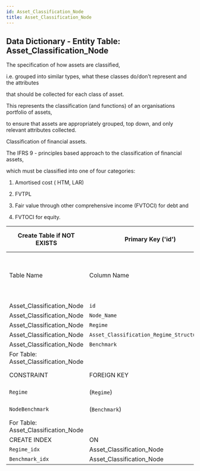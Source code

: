 ```yaml
---
id: Asset_Classification_Node
title: Asset_Classification_Node
---
```


## Data Dictionary - Entity Table: Asset_Classification_Node

The specification of how assets are classified, 

i.e. grouped into similar types, what these classes do/don’t represent and the attributes 

that should be collected for each class of asset.

This represents the classification (and functions) of an organisations portfolio of assets,

to ensure that assets are appropriately grouped, top down, and only relevant attributes collected.

Classification of financial assets. 

The IFRS 9 - principles based approach to the classification of financial assets,

which must be classified into one of four categories:

1. Amortised cost ( HTM, LAR)

2. FVTPL

3. Fair value through other comprehensive income (FVTOCI) for debt and

4. FVTOCI for equity.
 



| Create Table if NOT EXISTS| Primary Key ('id')|.|ENGINE = InnoDB|.|
|---|---|---|---|---|
|Table Name | Column Name| Data Type|PK Primary Key, NN-Not Null, Null|.|
||
| Asset_Classification_Node|`id`|BIGINT(12)|PK, NN|.|
| Asset_Classification_Node|`Node_Name`|VARCHAR(45)|NULL|.|
| Asset_Classification_Node|`Regime`|BIGINT(12)|NULL|.|
| Asset_Classification_Node|`Asset_Classification_Regime_Structurecol`|BIGINT(12)|NULL|.|
| Asset_Classification_Node|`Benchmark`|BIGINT(12)|NULL|.|
|For Table: Asset_Classification_Node|
|CONSTRAINT|FOREIGN KEY|REFERENCES|ON DELETE|ON UPDATE|
| `Regime`|(`Regime`)|Asset_Classification_Regime (`id`)|NO ACTION| NO ACTION|
| `NodeBenchmark`|(`Benchmark`)|`Benchmark` (`id`)|NO ACTION| NO ACTION|
| For Table: Asset_Classification_Node|
| CREATE INDEX|ON|ASC|VISABLE|.|
|`Regime_idx`|Asset_Classification_Node|(`Regime` ASC)|VISIBLE|.|
|`Benchmark_idx`|Asset_Classification_Node|(`Benchmark` ASC)|VISIBLE|.|


